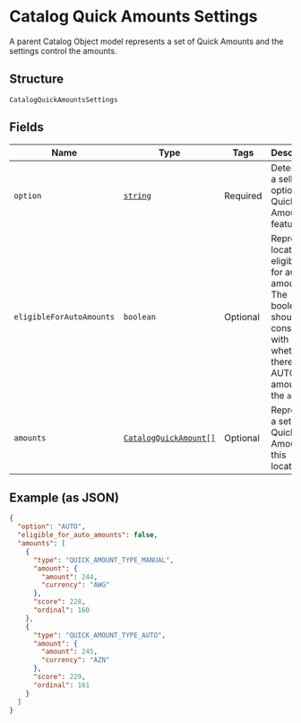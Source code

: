 
# Catalog Quick Amounts Settings

A parent Catalog Object model represents a set of Quick Amounts and the settings control the amounts.

## Structure

`CatalogQuickAmountsSettings`

## Fields

| Name | Type | Tags | Description |
|  --- | --- | --- | --- |
| `option` | [`string`](/doc/models/catalog-quick-amounts-settings-option.md) | Required | Determines a seller's option on Quick Amounts feature. |
| `eligibleForAutoAmounts` | `boolean` | Optional | Represents location's eligibility for auto amounts<br>The boolean should be consistent with whether there are AUTO amounts in the `amounts`. |
| `amounts` | [`CatalogQuickAmount[]`](/doc/models/catalog-quick-amount.md) | Optional | Represents a set of Quick Amounts at this location. |

## Example (as JSON)

```json
{
  "option": "AUTO",
  "eligible_for_auto_amounts": false,
  "amounts": [
    {
      "type": "QUICK_AMOUNT_TYPE_MANUAL",
      "amount": {
        "amount": 244,
        "currency": "AWG"
      },
      "score": 228,
      "ordinal": 160
    },
    {
      "type": "QUICK_AMOUNT_TYPE_AUTO",
      "amount": {
        "amount": 245,
        "currency": "AZN"
      },
      "score": 229,
      "ordinal": 161
    }
  ]
}
```

